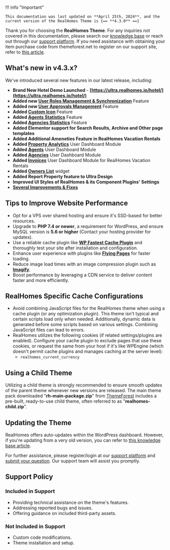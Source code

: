 !!! info "Important"

    This documentation was last updated on **April 25th, 2024**, and the current version of the RealHomes Theme is {== **4.3.0** ==}

Thank you for choosing the **RealHomes Theme**. For any inquiries not covered in this documentation, please search our <a target="_blank" href="https://support.inspirythemes.com/">knowledge base</a> or reach out through our <a target="_blank" href="https://support.inspirythemes.com/login-register/">support platform</a>. If you need assistance with obtaining your item purchase code from themeforest.net to register on our support site, refer to <a target="_blank" href="https://support.inspirythemes.com/knowledgebase/how-to-get-themeforest-item-purchase-code/">this article</a>.


## What's new in v4.3.x?

We've introduced several new features in our latest release, including:

- **Brand New Hotel Demo Launched** - **[https://ultra.realhomes.io/hotel/](https://ultra.realhomes.io/hotel/)**
- **Added new [User Roles Management & Synchronization](https://realhomes.io/documentation/user-roles-synchronization/)** Feature
- **Added new [User Approvals Management](https://realhomes.io/documentation/user-approvals-management/)** Feature
- **Added [Custom Icon](https://realhomes.io/documentation/custom-meta-icons/)** Feature
- **Added [Agents Statistics](https://realhomes.io/documentation/agents-listing-settings/#agents-statistics)** Feature
- **Added [Agencies Statistics](https://realhomes.io/documentation/agencies-listing-settings/#agencies-statistics)** Feature
- **Added Elementor support for Search Results, Archive and Other page templates**
- **Added Additional Ameneties Feature in RealHomes Vacation Rentals**
- **Added [Property Analytics](https://realhomes.io/documentation/dashboard-property-analytics/)** User Dashboard Module
- **Added [Agents](https://realhomes.io/documentation/dashboard-agents/)** User Dashboard Module
- **Added [Agencies](https://realhomes.io/documentation/dashboard-agencies/)** User Dashboard Module
- **Added [Invoices](https://realhomes.io/documentation/invoices/)** User Dashboard Module for RealHomes Vacation Rentals
- **Added [Owners List](https://realhomes.io/documentation/owners-widget/)** widget
- **Added Report Property feature to Ultra Design**
- **Improved UI Styles of RealHomes & its Component Plugins' Settings**
- **[Several Improvements & Fixes](https://realhomes.io/changelog/)**

## Tips to Improve Website Performance

* Opt for a VPS over shared hosting and ensure it's SSD-based for better resources.
* Upgrade to **PHP 7.4 or newer**, a requirement for WordPress, and ensure MySQL version is **5.6 or higher** (Contact your hosting provider for updates).
* Use a reliable cache plugin like **[WP Fastest Cache Plugin](https://wordpress.org/plugins/wp-fastest-cache/)** and thoroughly test your site after installation and configuration.
* Enhance user experience with plugins like **[Flying Pages](https://wordpress.org/plugins/flying-pages/)** for faster loading.
* Reduce image load times with an image compression plugin such as **[Imagify](https://wordpress.org/plugins/imagify/)**.
* Boost performance by leveraging a CDN service to deliver content faster and more efficiently.

## RealHomes Specific Cache Configurations

* Avoid combining JavaScript files for the RealHomes theme when using a cache plugin (or any optimization plugin). This theme isn't typical and certain scripts load only when needed. Additionally, dynamic data is generated before some scripts based on various settings. Combining JavaScript files can lead to errors.
* RealHomes utilizes the following cookies (if related settings/plugins are enabled). Configure your cache plugin to exclude pages that use these cookies, or request the same from your host if it's like WPEngine (which doesn't permit cache plugins and manages caching at the server level):
    - `realhomes_current_currency`

## Using a Child Theme

Utilizing a child theme is strongly recommended to ensure smooth updates of the parent theme whenever new versions are released. The main theme pack downloaded "**rh-main-package.zip**" from [ThemeForest](https://themeforest.net/downloads) includes a pre-built, ready-to-use child theme, often referred to as "**realhomes-child.zip**".

## Updating the Theme

RealHomes offers auto-updates within the WordPress dashboard. However, if you're updating from a very old version, you can refer to [this knowledge base article](https://support.inspirythemes.com/knowledgebase/how-to-update-realhomes-theme-to-the-latest-version/).

For further assistance, please register/login at our [support platform](https://support.inspirythemes.com/login-register/) and [submit your question](https://support.inspirythemes.com/ask-question/). Our support team will assist you promptly.

## Support Policy

### **Included in Support**

- Providing technical assistance on the theme's features.
- Addressing reported bugs and issues.
- Offering guidance on included third-party assets.

### **Not Included in Support**

- Custom code modifications.
- Theme installation and setup.


